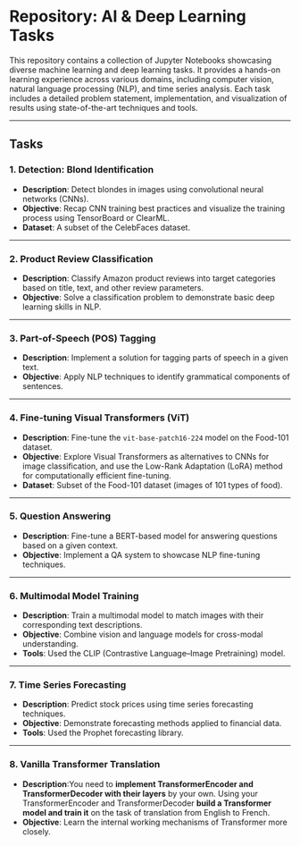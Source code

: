 # Repository: AI & Deep Learning Tasks

This repository contains a collection of Jupyter Notebooks showcasing diverse machine learning and deep learning tasks. It provides a hands-on learning experience across various domains, including computer vision, natural language processing (NLP), and time series analysis. Each task includes a detailed problem statement, implementation, and visualization of results using state-of-the-art techniques and tools.

---

## **Tasks**

### **1. Detection: Blond Identification**
- **Description**: Detect blondes in images using convolutional neural networks (CNNs).
- **Objective**: Recap CNN training best practices and visualize the training process using TensorBoard or ClearML.
- **Dataset**: A subset of the CelebFaces dataset.

---

### **2. Product Review Classification**
- **Description**: Classify Amazon product reviews into target categories based on title, text, and other review parameters.
- **Objective**: Solve a classification problem to demonstrate basic deep learning skills in NLP.

---

### **3. Part-of-Speech (POS) Tagging**
- **Description**: Implement a solution for tagging parts of speech in a given text.
- **Objective**: Apply NLP techniques to identify grammatical components of sentences.

---

### **4. Fine-tuning Visual Transformers (ViT)**
- **Description**: Fine-tune the `vit-base-patch16-224` model on the Food-101 dataset.
- **Objective**: Explore Visual Transformers as alternatives to CNNs for image classification, and use the Low-Rank Adaptation (LoRA) method for computationally efficient fine-tuning.
- **Dataset**: Subset of the Food-101 dataset (images of 101 types of food).

---

### **5. Question Answering**
- **Description**: Fine-tune a BERT-based model for answering questions based on a given context.
- **Objective**: Implement a QA system to showcase NLP fine-tuning techniques.

---

### **6. Multimodal Model Training**
- **Description**: Train a multimodal model to match images with their corresponding text descriptions.
- **Objective**: Combine vision and language models for cross-modal understanding.
- **Tools**: Used the CLIP (Contrastive Language–Image Pretraining) model.

---

### **7. Time Series Forecasting**
- **Description**: Predict stock prices using time series forecasting techniques.
- **Objective**: Demonstrate forecasting methods applied to financial data.
- **Tools**: Used the Prophet forecasting library.

---

### **8. Vanilla Transformer Translation**
- **Description**:You need to **implement TransformerEncoder and TransformerDecoder with their layers** by your own. Using your TransformerEncoder and TransformerDecoder **build a Transformer model and train it** on the task of translation from English to French.
- **Objective**: Learn the internal working mechanisms of Transformer more closely.  

